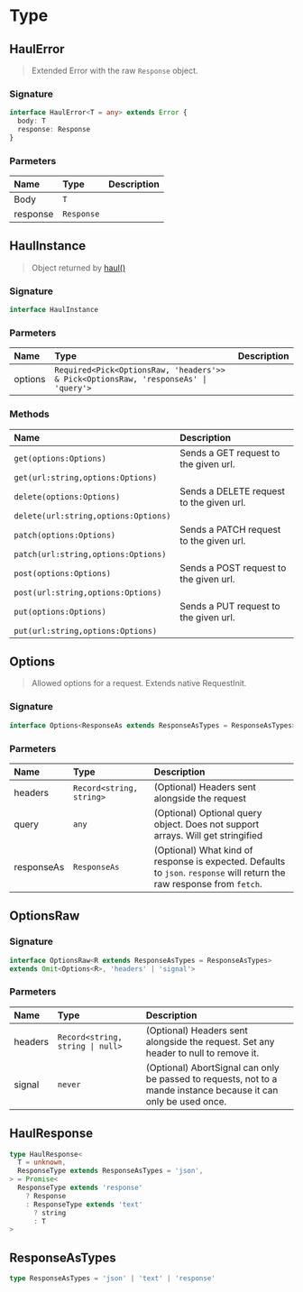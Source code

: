 # Type

## HaulError

> Extended Error with the raw `Response` object.

### Signature

```ts
interface HaulError<T = any> extends Error {
  body: T
  response: Response
}
```

### Parmeters

| Name | Type | Description |
| :------ | :------ | :------ |
| Body | `T` | |
| response | `Response` | |

## HaulInstance

> Object returned by [haul()](/function/haul)

### Signature

```ts
interface HaulInstance
```

### Parmeters

| Name | Type | Description |
| :------ | :------ | :------ |
| options | `Required<Pick<OptionsRaw, 'headers'>> & Pick<OptionsRaw, 'responseAs' \| 'query'>` | |

### Methods

| Name | Description |
| :------ | :------ |
| `get(options:Options)` | Sends a GET request to the given url. |
| `get(url:string,options:Options)` | |
| `delete(options:Options)` | Sends a DELETE request to the given url. |
| `delete(url:string,options:Options)` | |
| `patch(options:Options)` | Sends a PATCH request to the given url. |
| `patch(url:string,options:Options)` | |
| `post(options:Options)` | Sends a POST request to the given url. |
| `post(url:string,options:Options)` | |
| `put(options:Options)` | Sends a PUT request to the given url. |
| `put(url:string,options:Options)` | |

## Options

> Allowed options for a request. Extends native RequestInit.

### Signature

```ts
interface Options<ResponseAs extends ResponseAsTypes = ResponseAsTypes> extends RequestInit
```

### Parmeters

| Name | Type | Description |
| :------ | :------ | :------ |
| headers | `Record<string, string>` | (Optional) Headers sent alongside the request |
| query | `any` | (Optional) Optional query object. Does not support arrays. Will get stringified |
| responseAs | `ResponseAs` | (Optional) What kind of response is expected. Defaults to `json`. `response` will return the raw response from `fetch`. |

## OptionsRaw

### Signature

```ts
interface OptionsRaw<R extends ResponseAsTypes = ResponseAsTypes>
extends Omit<Options<R>, 'headers' | 'signal'>
```

### Parmeters

| Name | Type | Description |
| :------ | :------ | :------ |
| headers | `Record<string, string \| null>` | (Optional) Headers sent alongside the request. Set any header to null to remove it. |
| signal | `never` | (Optional) AbortSignal can only be passed to requests, not to a mande instance because it can only be used once. |

## HaulResponse

```ts
type HaulResponse<
  T = unknown,
  ResponseType extends ResponseAsTypes = 'json',
> = Promise<
  ResponseType extends 'response'
    ? Response
    : ResponseType extends 'text'
      ? string
      : T
>
```

## ResponseAsTypes

```ts
type ResponseAsTypes = 'json' | 'text' | 'response'
```
